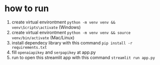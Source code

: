 # how to run 

1. create virtual environtment `python -m venv venv && venv\Scripts\activate` (Windows)
1. create virtual environtment `python -m venv venv && source venv/bin/activate` (Mac/Linux)
2. install dependecy library with this command `pip install -r requirements.txt`
3. fill `openaiapikey` and `serpapikey` at app.py
4. run to open this streamlit app with this command `streamlit run app.py`
